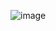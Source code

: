 ![image](https://user-images.githubusercontent.com/84061081/124115827-3648c900-daa9-11eb-95bc-e8408744ffad.png)

